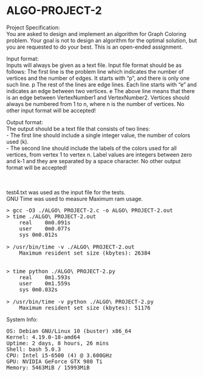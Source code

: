 # ALGO-PROJECT-2

Project Specification:  
You are asked to design and implement an algorithm for Graph Coloring problem.
Your goal is not to design an algorithm for the optimal solution, but you are requested to do your best. This is an open-ended assignment.

Input format:  
  Inputs will always be given as a text file. Input file format should be as follows:
	The first line is the problem line which indicates the number of vertices and the number of edges. It starts with “p”, and there is only one such line.
	p <NumVertices> <NumEdges>The rest of the lines are edge lines. Each line starts with “e” and indicates an edge between two vertices.
	e <VertexNumber1> <VertexNumber2>
	The above line means that there is an edge between VertexNumber1 and VertexNumber2.
	Vertices should always be numbered from 1 to n, where n is the number of vertices.
	No other input format will be accepted!

Output format:  
  The output should be a text file that consists of two lines:  
	- The first line should include a single integer value, the number of colors used (k).  
	- The second line should include the labels of the colors used for all vertices, from vertex 1 to vertex n. Label values are integers between zero and k-1 and they are separated by a space character.
	No other output format will be accepted!    
<br />
<br />	

test4.txt was used as the input file for the tests.  
GNU Time was used to measure Maximum ram usage.
<pre>
> gcc -O3 ./ALGO\ PROJECT-2.c -o ALGO\ PROJECT-2.out  
> time ./ALGO\ PROJECT-2.out  
	real	0m0.091s  
	user	0m0.077s  
	sys	0m0.012s  

> /usr/bin/time -v ./ALGO\ PROJECT-2.out  
	Maximum resident set size (kbytes): 26384


> time python ./ALGO\ PROJECT-2.py  
	real	0m1.593s
	user	0m1.559s
	sys	0m0.032s

> /usr/bin/time -v python ./ALGO\ PROJECT-2.py  
	Maximum resident set size (kbytes): 51176
</pre>

	
System Info:  
<pre>
OS: Debian GNU/Linux 10 (buster) x86_64 
Kernel: 4.19.0-18-amd64 
Uptime: 2 days, 8 hours, 26 mins
Shell: bash 5.0.3 
CPU: Intel i5-6500 (4) @ 3.600GHz 
GPU: NVIDIA GeForce GTX 980 Ti 
Memory: 5463MiB / 15993MiB 
</pre>
